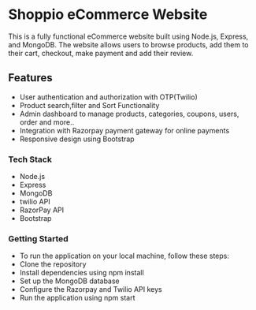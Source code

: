 # Shoppio eCommerce Website
This is a fully functional eCommerce website built using Node.js, Express, and MongoDB. The website allows users to browse products, add them to their cart, checkout, make payment and add their review.

## Features
- User authentication and authorization with OTP(Twilio) <br>
- Product search,filter and Sort Functionality <br>
- Admin dashboard to manage products, categories, coupons, users, order and more.. <br>
- Integration with Razorpay payment gateway for online payments <br>
- Responsive design using Bootstrap <br>

### Tech Stack
- Node.js
- Express
- MongoDB
- twilio API
- RazorPay API
- Bootstrap

### Getting Started
- To run the application on your local machine, follow these steps:
- Clone the repository
- Install dependencies using npm install
- Set up the MongoDB database
- Configure the Razorpay and Twilio API keys
- Run the application using npm start

